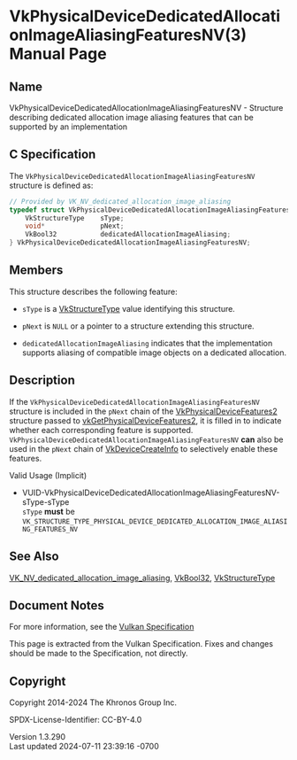 # VkPhysicalDeviceDedicatedAllocationImageAliasingFeaturesNV(3) Manual Page

## Name

VkPhysicalDeviceDedicatedAllocationImageAliasingFeaturesNV - Structure
describing dedicated allocation image aliasing features that can be
supported by an implementation



## <a href="#_c_specification" class="anchor"></a>C Specification

The `VkPhysicalDeviceDedicatedAllocationImageAliasingFeaturesNV`
structure is defined as:

``` c
// Provided by VK_NV_dedicated_allocation_image_aliasing
typedef struct VkPhysicalDeviceDedicatedAllocationImageAliasingFeaturesNV {
    VkStructureType    sType;
    void*              pNext;
    VkBool32           dedicatedAllocationImageAliasing;
} VkPhysicalDeviceDedicatedAllocationImageAliasingFeaturesNV;
```

## <a href="#_members" class="anchor"></a>Members

This structure describes the following feature:

- `sType` is a [VkStructureType](https://registry.khronos.org/vulkan/specs/1.3-extensions/man/html/VkStructureType.html) value identifying
  this structure.

- `pNext` is `NULL` or a pointer to a structure extending this
  structure.

- <span id="features-dedicatedAllocationImageAliasing"></span>
  `dedicatedAllocationImageAliasing` indicates that the implementation
  supports aliasing of compatible image objects on a dedicated
  allocation.

## <a href="#_description" class="anchor"></a>Description

If the `VkPhysicalDeviceDedicatedAllocationImageAliasingFeaturesNV`
structure is included in the `pNext` chain of the
[VkPhysicalDeviceFeatures2](https://registry.khronos.org/vulkan/specs/1.3-extensions/man/html/VkPhysicalDeviceFeatures2.html) structure
passed to
[vkGetPhysicalDeviceFeatures2](https://registry.khronos.org/vulkan/specs/1.3-extensions/man/html/vkGetPhysicalDeviceFeatures2.html), it is
filled in to indicate whether each corresponding feature is supported.
`VkPhysicalDeviceDedicatedAllocationImageAliasingFeaturesNV` **can**
also be used in the `pNext` chain of
[VkDeviceCreateInfo](https://registry.khronos.org/vulkan/specs/1.3-extensions/man/html/VkDeviceCreateInfo.html) to selectively enable
these features.

Valid Usage (Implicit)

- <a
  href="#VUID-VkPhysicalDeviceDedicatedAllocationImageAliasingFeaturesNV-sType-sType"
  id="VUID-VkPhysicalDeviceDedicatedAllocationImageAliasingFeaturesNV-sType-sType"></a>
  VUID-VkPhysicalDeviceDedicatedAllocationImageAliasingFeaturesNV-sType-sType  
  `sType` **must** be
  `VK_STRUCTURE_TYPE_PHYSICAL_DEVICE_DEDICATED_ALLOCATION_IMAGE_ALIASING_FEATURES_NV`

## <a href="#_see_also" class="anchor"></a>See Also

[VK_NV_dedicated_allocation_image_aliasing](https://registry.khronos.org/vulkan/specs/1.3-extensions/man/html/VK_NV_dedicated_allocation_image_aliasing.html),
[VkBool32](https://registry.khronos.org/vulkan/specs/1.3-extensions/man/html/VkBool32.html), [VkStructureType](https://registry.khronos.org/vulkan/specs/1.3-extensions/man/html/VkStructureType.html)

## <a href="#_document_notes" class="anchor"></a>Document Notes

For more information, see the <a
href="https://registry.khronos.org/vulkan/specs/1.3-extensions/html/vkspec.html#VkPhysicalDeviceDedicatedAllocationImageAliasingFeaturesNV"
target="_blank" rel="noopener">Vulkan Specification</a>

This page is extracted from the Vulkan Specification. Fixes and changes
should be made to the Specification, not directly.

## <a href="#_copyright" class="anchor"></a>Copyright

Copyright 2014-2024 The Khronos Group Inc.

SPDX-License-Identifier: CC-BY-4.0

Version 1.3.290  
Last updated 2024-07-11 23:39:16 -0700
